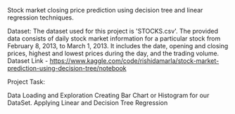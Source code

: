 Stock market closing price prediction using decision tree and linear regression techniques.

Dataset:
The dataset used for this project is 'STOCKS.csv'. The provided data consists of daily stock market information for a particular stock from February 8, 2013, to March 1, 2013. It includes the date, opening and closing prices, highest and lowest prices during the day, and the trading volume. Dataset Link - https://www.kaggle.com/code/rishidamarla/stock-market-prediction-using-decision-tree/notebook

Project Task:

Data Loading and Exploration
Creating Bar Chart or Histogram for our DataSet.
Applying Linear and Decision Tree Regression
